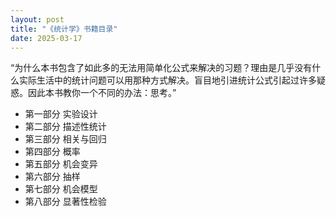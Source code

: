 ```yaml
---
layout: post
title: "《统计学》书籍目录"
date: 2025-03-17
---
```


“为什么本书包含了如此多的无法用简单化公式来解决的习题？理由是几乎没有什么实际生活中的统计问题可以用那种方式解决。盲目地引进统计公式引起过许多疑惑。因此本书教你一个不同的办法：思考。”

* 第一部分 实验设计
* 第二部分 描述性统计
* 第三部分 相关与回归
* 第四部分 概率
* 第五部分 机会变异
* 第六部分 抽样
* 第七部分 机会模型
* 第八部分 显著性检验
